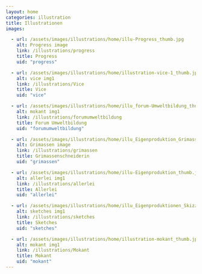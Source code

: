 ```yaml
---
layout: home
categories: illustration
title: Illustrationen
images:

  - url: /assets/images/illustrations/home/illu-Progress_thumb.jpg
    alt: Progress image
    link: /illustrations/progress
    title: Progress
    uid: "progress"

  - url: /assets/images/illustrations/home/illustration-vice-1_thumb.jpg
    alt: vice img1
    link: /illustrations/Vice
    title: Vice
    uid: "vice"

  - url: /assets/images/illustrations/home/illu_forum-Umweltbildung_thumb.jpg
    alt: mokant img1
    link: /illustrations/forumumweltbildung
    title: Forum Umweltbildung
    uid: "forumumweltbildung"

  - url: /assets/images/illustrations/home/illu_Eigenproduktion_Grimassen_thumb.jpg
    alt: Grimassen image
    link: /illustrations/grimassen
    title: Grimassenschneiderin
    uid: "grimassen"

  - url: /assets/images/illustrations/home/illu-Eigenproduktion_thumb.jpg
    alt: allerlei img1
    link: /illustrations/allerlei
    title: Allerlei
    uid: "allerlei"

  - url: /assets/images/illustrations/home/illu_Eigenproduktionen_Skizzen_thumb.jpg
    alt: sketches img1
    link: /illustrations/sketches
    title: Sketches
    uid: "sketches"

  - url: /assets/images/illustrations/home/illustration-mokant_thumb.jpg
    alt: mokant img1
    link: /illustrations/Mokant
    title: Mokant
    uid: "mokant"
---
```

